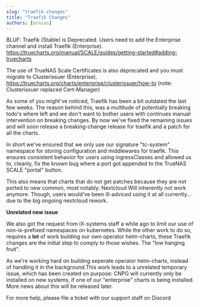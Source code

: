 ```yaml
---
slug: "traefik-changes"
title: "Traefik Changes"
authors: [ornias]
---
```


BLUF: Traefik (Stable) is Deprecated.  Users need to add the Enterprise channel and install Traefik (Enterprise). 
https://truecharts.org/manual/SCALE/guides/getting-started#adding-truecharts

The use of TrueNAS Scale Certificates is also deprecated and you must migrate to Clusterissuer (Enterprise).
https://truecharts.org/charts/enterprise/clusterissuer/how-to
(note: Clusterissuer replaced Cert-Manager)

As some of you might've noticed, Traefik has been a bit outdated the last few weeks.
The reason behind this, was a multitude of potentially breaking todo's where left and we don't want to bother users with continues manual intervention on breaking changes.
By now we've fixed the remaining issues and will soon release a breaking-change release for traefik and a patch for all the charts.

In short we've ensured that we only use our signature "tc-system" namespace for storing configuration and middlewares for traefik. This ensures consistent behavior for users using ingressClasses and allowed us to, cleanly, fix the known bug where a port got appended to the TrueNAS SCALE "portal" button.

This also means that charts that do not get patches because they are not ported to new common, most notably: Nextcloud
Will inherently not work anymore. Though, users would've been ill-adviced using it at all currently... due to the big ongoing nextcloud rework.

**Unrelated new issue**

We also got the request from iX-systems staff a while ago to limit our use of non-ix-prefixed namespaces on kubernetes. While the other work to do so, requires a **lot** of work building our own operator helm-charts, these Traefik changes are the initial step to comply to those wishes. The "low hanging fruit".

As we're working hard on building seperate operator helm-charts, instead of handling it in the background.This work leads to a unrelated temporary issue, which has been created on purpose: CNPG will currently only be installed on new systems, if one of our "enterprise" charts is being installed.
More news about this will be released later.

For more help, please file a ticket with our support staff on Discord

